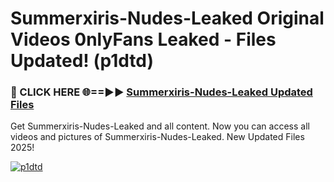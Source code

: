 # Summerxiris-Nudes-Leaked Original Videos 0nlyFans Leaked - Files Updated! (p1dtd)

<h3>🔴 CLICK HERE 🌐==►► <a href="https://tinyurl.com/4mcuefdz" rel="nofollow">Summerxiris-Nudes-Leaked Updated Files</a></h3>

Get Summerxiris-Nudes-Leaked and all content. Now you can access all videos and pictures of Summerxiris-Nudes-Leaked. New Updated Files 2025!

[![p1dtd](https://i.imgur.com/StAQSOY.gif)](https://tinyurl.com/4mcuefdz)
